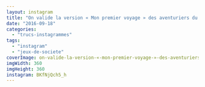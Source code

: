 ```yaml
---
layout: instagram
title: "On valide la version « Mon premier voyage » des aventuriers du rail :)"
date: "2016-09-18"
categories: 
  - "trucs-instagrammes"
tags: 
  - "instagram"
  - "jeux-de-societe"
coverImage: on-valide-la-version-«-mon-premier-voyage-»-des-aventuriers-du-rail.jpg
imgWidth: 360
imgHeight: 360
instagram: BKfNjQch5_h
---
```


